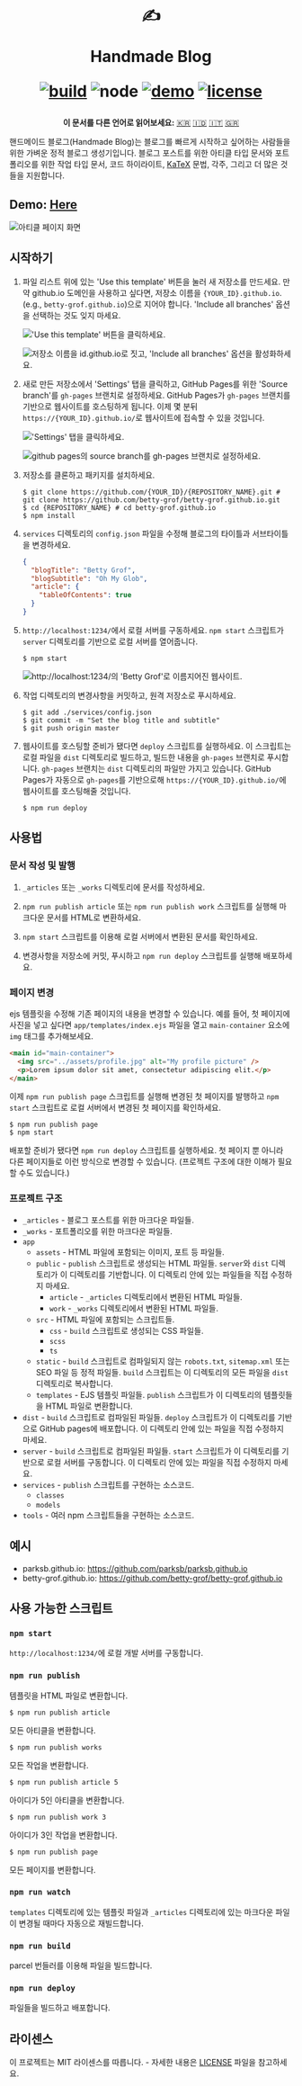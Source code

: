 <div align="center">
  <h1>

  ✍️

  Handmade Blog

  [![build](https://img.shields.io/github/workflow/status/ParkSB/handmade-blog/Node%20CI/master?style=flat-square)](https://github.com/ParkSB/handmade-blog/actions?query=workflow%3A%22Node+CI%22) ![node](https://img.shields.io/badge/node-%3E%3D%2010.0-brightgreen?style=flat-square) [![demo](https://img.shields.io/netlify/3f01acb3-1107-470a-914f-90d100b87d85?label=demo&style=flat-square)](https://handmade-blog.netlify.com/) [![license](https://img.shields.io/github/license/ParkSB/handmade-blog?style=flat-square)](LICENSE)

  </h1>

<strong>이 문서를 다른 언어로 읽어보세요:</strong> [:kr:](README-KO.md) [:indonesia:](README-ID.md) [:it:](README-IT.md) [:greece:](README-EL.md)
</div>

핸드메이드 블로그(Handmade Blog)는 블로그를 빠르게 시작하고 싶어하는 사람들을 위한 가벼운 정적 블로그 생성기입니다. 블로그 포스트를 위한 아티클 타입 문서와 포트폴리오를 위한 작업 타입 문서, 코드 하이라이트, [KaTeX](https://katex.org/) 문법, 각주, 그리고 더 많은 것들을 지원합니다.

## Demo: [Here](https://handmade-blog.netlify.com/)

![아티클 페이지 화면](https://user-images.githubusercontent.com/6410412/74097056-be43d100-4b4a-11ea-806b-7bd263d7f623.png)

## 시작하기 

1. 파일 리스트 위에 있는 'Use this template' 버튼을 눌러 새 저장소를 만드세요. 만약 github.io 도메인을 사용하고 싶다면, 저장소 이름을 `{YOUR_ID}.github.io`. (e.g., `betty-grof.github.io`)으로 지어야 합니다. 'Include all branches' 옵션을 선택하는 것도 잊지 마세요.

    !['Use this template' 버튼을 클릭하세요.](https://user-images.githubusercontent.com/6410412/93741226-f524ae00-fc26-11ea-8f88-ba634d2de66b.png)

    ![저장소 이름을 id.github.io로 짓고, 'Include all branches' 옵션을 활성화하세요.](https://user-images.githubusercontent.com/6410412/93741223-f48c1780-fc26-11ea-9980-8911e531a29c.png)

2. 새로 만든 저장소에서 'Settings' 탭을 클릭하고, GitHub Pages를 위한 'Source branch'를 `gh-pages` 브랜치로 설정하세요. GitHub Pages가 `gh-pages` 브랜치를 기반으로 웹사이트를 호스팅하게 됩니다. 이제 몇 분뒤 `https://{YOUR_ID}.github.io/`로 웹사이트에 접속할 수 있을 것입니다.

    !['Settings' 탭을 클릭하세요.](https://user-images.githubusercontent.com/6410412/93750006-d11c9900-fc35-11ea-9ac1-4f92216f28f9.png)

    ![github pages의 source branch를 gh-pages 브랜치로 설정하세요.](https://user-images.githubusercontent.com/6410412/93741218-f2c25400-fc26-11ea-9e30-eddb9a2a3b3f.png)

3. 저장소를 클론하고 패키지를 설치하세요.

    ```shell script
    $ git clone https://github.com/{YOUR_ID}/{REPOSITORY_NAME}.git # git clone https://github.com/betty-grof/betty-grof.github.io.git
    $ cd {REPOSITORY_NAME} # cd betty-grof.github.io
    $ npm install
    ```

4. `services` 디렉토리의 `config.json` 파일을 수정해 블로그의 타이틀과 서브타이틀을 변경하세요.

    ```json
    {
      "blogTitle": "Betty Grof",
      "blogSubtitle": "Oh My Glob",
      "article": {
        "tableOfContents": true 
      }
    }
    ```

5. `http://localhost:1234/`에서 로컬 서버를 구동하세요. `npm start` 스크립트가 `server` 디렉토리를 기반으로 로컬 서버를 열어줍니다.

    ```shell script
    $ npm start
    ```
   
    ![http://localhost:1234/의 'Betty Grof'로 이름지어진 웹사이트.](https://user-images.githubusercontent.com/6410412/93754683-155f6780-fc3d-11ea-99de-92c747c103f9.png)
    
6. 작업 디렉토리의 변경사항을 커밋하고, 원격 저장소로 푸시하세요.

   ```shell script
   $ git add ./services/config.json
   $ git commit -m "Set the blog title and subtitle"
   $ git push origin master
   ```

7. 웹사이트를 호스팅할 준비가 됐다면 `deploy` 스크립트를 실행하세요. 이 스크립트는 로컬 파일을 `dist` 디렉토리로 빌드하고, 빌드한 내용을 `gh-pages` 브랜치로 푸시합니다. `gh-pages` 브랜치는 `dist` 디렉토리의 파일만 가지고 있습니다. GitHub Pages가 자동으로 `gh-pages`를 기반으로해 `https://{YOUR_ID}.github.io/`에 웹사이트를 호스팅해줄 것입니다.

    ```shell script
    $ npm run deploy
    ```

## 사용법

### 문서 작성 및 발행

1. `_articles` 또는 `_works` 디렉토리에 문서를 작성하세요.

1. `npm run publish article` 또는 `npm run publish work` 스크립트를 실행해 마크다운 문서를 HTML로 변환하세요.

1. `npm start` 스크립트를 이용해 로컬 서버에서 변환된 문서를 확인하세요.

1. 변경사항을 저장소에 커밋, 푸시하고 `npm run deploy` 스크립트를 실행해 배포하세요.

### 페이지 변경

ejs 템플릿을 수정해 기존 페이지의 내용을 변경할 수 있습니다. 예를 들어, 첫 페이지에 사진을 넣고 싶다면 `app/templates/index.ejs` 파일을 열고 `main-container` 요소에 `img` 태그를 추가해보세요.

```html
<main id="main-container">
  <img src="../assets/profile.jpg" alt="My profile picture" />
  <p>Lorem ipsum dolor sit amet, consectetur adipiscing elit.</p>
</main>
```

이제 `npm run publish page` 스크립트를 실행해 변경된 첫 페이지를 발행하고 `npm start` 스크립트로 로컬 서버에서 변경된 첫 페이지를 확인하세요.

```shell script
$ npm run publish page
$ npm start
```

배포할 준비가 됐다면 `npm run deploy` 스크립트를 실행하세요. 첫 페이지 뿐 아니라 다른 페이지들로 이런 방식으로 변경할 수 있습니다. (프로젝트 구조에 대한 이해가 필요할 수도 있습니다.)

### 프로젝트 구조

* `_articles` - 블로그 포스트를 위한 마크다운 파일들.
* `_works` - 포트폴리오를 위한 마크다운 파일들.
* `app`
  * `assets` - HTML 파일에 포함되는 이미지, 포트 등 파일들.
  * `public` - `publish` 스크립트로 생성되는 HTML 파일들. `server`와 `dist` 디렉토리가 이 디렉토리를 기반합니다. 이 디렉토리 안에 있는 파일들을 직접 수정하지 마세요.
    * `article` - `_articles` 디렉토리에서 변환된 HTML 파일들.
    * `work` - `_works` 디렉토리에서 변환된 HTML 파일들.
  * `src` - HTML 파일에 포함되는 스크립트들.
    * `css` - `build` 스크립트로 생성되는 CSS 파일들.
    * `scss`
    * `ts`
  * `static` - `build` 스크립트로 컴파일되지 않는 `robots.txt`, `sitemap.xml` 또는 SEO 파일 등 정적 파일들. `build` 스크립트는 이 디렉토리의 모든 파일을 `dist` 디렉토리로 복사합니다. 
  * `templates` - EJS 템플릿 파일들. `publish` 스크립트가 이 디렉토리의 템플릿들을 HTML 파일로 변환합니다.
* `dist` - `build` 스크립트로 컴파일된 파일들. `deploy` 스크립트가 이 디렉토리를 기반으로 GitHub pages에 배포합니다. 이 디렉토리 안에 있는 파일을 직접 수정하지 마세요.
* `server` - `build` 스크립트로 컴파일된 파일들. `start` 스크립트가 이 디렉토리를 기반으로 로컬 서버를 구동합니다. 이 디렉토리 안에 있는 파일을 직접 수정하지 마세요.
* `services` - `publish` 스크립트를 구현하는 소스코드.
  * `classes`
  * `models`
* `tools` - 여러 npm 스크립트들을 구현하는 소스코드.

## 예시

* parksb.github.io: https://github.com/parksb/parksb.github.io
* betty-grof.github.io: https://github.com/betty-grof/betty-grof.github.io

## 사용 가능한 스크립트

### `npm start`

`http://localhost:1234/`에 로컬 개발 서버를 구동합니다.

### `npm run publish`

템플릿을 HTML 파일로 변환합니다.

```shell script
$ npm run publish article
```

모든 아티클을 변환합니다.

```shell script
$ npm run publish works
```

모든 작업을 변환합니다.

```shell script
$ npm run publish article 5
```

아이디가 5인 아티클을 변환합니다.

```shell script
$ npm run publish work 3
```

아이디가 3인 작업을 변환합니다.

```shell script
$ npm run publish page
```

모든 페이지를 변환합니다.

### `npm run watch`

`templates` 디렉토리에 있는 템플릿 파일과 `_articles` 디렉토리에 있는 마크다운 파일이 변경될 때마다 자동으로 재빌드합니다.

### `npm run build`

parcel 번들러를 이용해 파일을 빌드합니다.

### `npm run deploy`

파일들을 빌드하고 배포합니다.

## 라이센스

이 프로젝트는 MIT 라이센스를 따릅니다. - 자세한 내용은 [LICENSE](LICENSE) 파일을 참고하세요.
